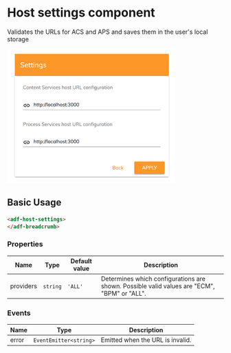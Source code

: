 # Host settings component

Validates the URLs for ACS and APS and saves them in the user's local storage

![Host settings](docassets/images/host-settings-component.png)

## Basic Usage

```html
<adf-host-settings>
</adf-breadcrumb>
```

### Properties

| Name | Type | Default value | Description |
| ---- | ---- | ------------- | ----------- |
| providers | `string` | `'ALL'` | Determines which configurations are shown. Possible valid values are "ECM", "BPM" or "ALL".  |

### Events

| Name | Type | Description |
| ---- | ---- | ----------- |
| error | `EventEmitter<string>` | Emitted when the URL is invalid. |
